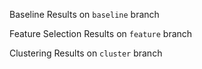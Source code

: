 Baseline Results on `baseline` branch

Feature Selection Results on `feature` branch

Clustering Results on `cluster` branch
